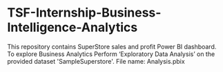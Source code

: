# TSF-Internship-Business-Intelligence-Analytics
This repository contains SuperStore sales and profit Power BI dashboard.
To explore Business Analytics Perform ‘Exploratory Data Analysis’ on the provided dataset 'SampleSuperstore'.
File name: Analysis.pbix
